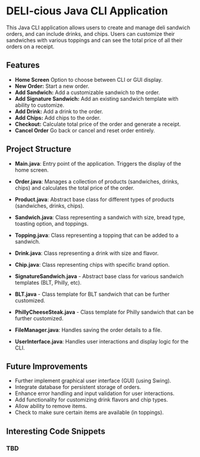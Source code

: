 # DELI-cious Java CLI Application

This Java CLI application allows users to create and manage deli sandwich orders, and can include drinks, and chips. Users can customize their sandwiches with various toppings and can see the total price of all their orders on a receipt.

## Features
- **Home Screen** Option to choose between CLI or GUI display.
- **New Order:** Start a new order.
- **Add Sandwich:** Add a customizable sandwich to the order.
- **Add Signature Sandwich:** Add an existing sandwich template with ability to customize.
- **Add Drink:** Add a drink to the order.
- **Add Chips:** Add chips to the order.
- **Checkout:** Calculate total price of the order and generate a receipt.
- **Cancel Order** Go back or cancel and reset order entirely.

## Project Structure
- **Main.java**: Entry point of the application. Triggers the display of the home screen.

- **Order.java**: Manages a collection of products (sandwiches, drinks, chips) and calculates the total price of the order.

- **Product.java**: Abstract base class for different types of products (sandwiches, drinks, chips).

- **Sandwich.java**: Class representing a sandwich with size, bread type, toasting option, and toppings.

- **Topping.java**: Class representing a topping that can be added to a sandwich.

- **Drink.java**: Class representing a drink with size and flavor.

- **Chip.java**: Class representing chips with specific brand option.

- **SignatureSandwich.java** - Abstract base class for various sandwich templates (BLT, Philly, etc).

- **BLT.java** - Class template for BLT sandwich that can be further customized.

- **PhillyCheeseSteak.java** - Class template for Philly sandwich that can be further customized.

- **FileManager.java**: Handles saving the order details to a file.

- **UserInterface.java**: Handles user interactions and display logic for the CLI.

## Future Improvements
- Further implement graphical user interface (GUI) (using Swing).
- Integrate database for persistent storage of orders.
- Enhance error handling and input validation for user interactions.
- Add functionality for customizing drink flavors and chip types.
- Allow ability to remove items.
- Check to make sure certain items are available (in toppings).

## Interesting Code Snippets
### TBD
